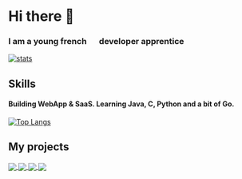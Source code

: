 # Hi there 👋
### I am a young french <img src="https://media0.giphy.com/media/x8r9ko36SAFSoMnFN1/giphy.gif?cid=790b7611659a542c656387ad297081e84810a66d8a897c0a&rid=giphy.gif&ct=g" width="17" height="12"> developer apprentice<br />

[![stats](https://github-readme-stats-nine-tau-54.vercel.app/api?username=TheoM-e&show_icons=true&count_private=true&include_all_commits=true&theme=nord&hide=contribs&border_radius=15&show_owner=true)](https://github.com/TheoM-e/)<br />

## Skills
#### Building WebApp & SaaS. Learning Java, C, Python and a bit of Go.

[![Top Langs](https://github-readme-stats-nine-tau-54.vercel.app/api/top-langs/?username=TheoM-e&layout=compact&theme=nord&border_radius=15&hide=html,purebasic,css,groovy,shell,roff)](https://github.com/TheoM-e/)

## My projects

<a href="https://github.com/TheoM-e/SuperCalc">
  <img align="center" src="https://github-readme-stats-nine-tau-54.vercel.app/api/pin/?username=TheoM-e&repo=SuperCalc&show_owner=true&theme=nord&border_radius=15" />
</a>
<a href="https://github.com/TheoM-e/Piscine42">
  <img align="center" src="https://github-readme-stats.vercel.app/api/pin/?username=TheoM-e&repo=Piscine42&show_owner=true&theme=nord&border_radius=15" />
</a>
<a href="https://github.com/TheoM-e/All-42-subject">
  <img align="center" src="https://github-readme-stats.vercel.app/api/pin/?username=TheoM-e&repo=All-42-subject&show_owner=true&theme=nord&border_radius=15">
</a>
<a href="https://github.com/TheoM-e/BingoMC">
  <img align="center" src="https://github-readme-stats.vercel.app/api/pin/?username=TheoM-e&repo=BingoMC&show_owner=true&theme=nord&border_radius=15">
</a>
